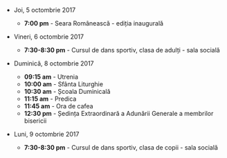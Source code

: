 * <label>Joi, 5 octombrie 2017</label>
  * **7:00 pm** - Seara Românească - ediția inaugurală
  
* <label>Vineri, 6 octombrie 2017</label>
  * **7:30-8:30 pm** - Cursul de dans sportiv, clasa de adulți - sala socială

* <label>Duminică, 8 octombrie 2017</label>
  * **09:15 am** - Utrenia
  * **10:00 am** - Sfânta Liturghie
  * **10:30 am** - Școala Duminicală 
  * **11:15 am** - Predica 
  * **11:45 am** - Ora de cafea
  * **12:30 pm** - Ședința Extraordinară a Adunării Generale a membrilor bisericii

* <label>Luni, 9 octombrie 2017</label>
  * **7:30-8:30 pm** - Cursul de dans sportiv, clasa de copii - sala socială

